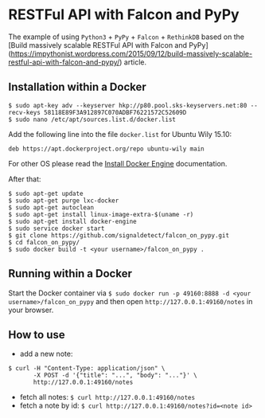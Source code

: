 # RESTFul API with Falcon and PyPy

The example of using `Python3` + `PyPy` + `Falcon` + `RethinkDB` based on the
[Build massively scalable RESTFul API with Falcon and PyPy]
(https://impythonist.wordpress.com/2015/09/12/build-massively-scalable-restful-api-with-falcon-and-pypy/)
article.

## Installation within a Docker

```
$ sudo apt-key adv --keyserver hkp://p80.pool.sks-keyservers.net:80 --recv-keys 58118E89F3A912897C070ADBF76221572C52609D
$ sudo nano /etc/apt/sources.list.d/docker.list
```

Add the following line into the file `docker.list` for Ubuntu Wily 15.10:

```
deb https://apt.dockerproject.org/repo ubuntu-wily main
```

For other OS please read the
[Install Docker Engine](https://docs.docker.com/engine/installation/)
documentation.

After that:

```
$ sudo apt-get update
$ sudo apt-get purge lxc-docker
$ sudo apt-get autoclean
$ sudo apt-get install linux-image-extra-$(uname -r)
$ sudo apt-get install docker-engine
$ sudo service docker start
$ git clone https://github.com/signaldetect/falcon_on_pypy.git
$ cd falcon_on_pypy/
$ sudo docker build -t <your username>/falcon_on_pypy .
```

## Running within a Docker

Start the Docker container via
`$ sudo docker run -p 49160:8888 -d <your username>/falcon_on_pypy` and then
open `http://127.0.0.1:49160/notes` in your browser.

## How to use

* add a new note:

```
$ curl -H "Content-Type: application/json" \
       -X POST -d '{"title": "...", "body": "..."}' \
       http://127.0.0.1:49160/notes
```

* fetch all notes: `$ curl http://127.0.0.1:49160/notes`
* fetch a note by id: `$ curl http://127.0.0.1:49160/notes?id=<note id>`
